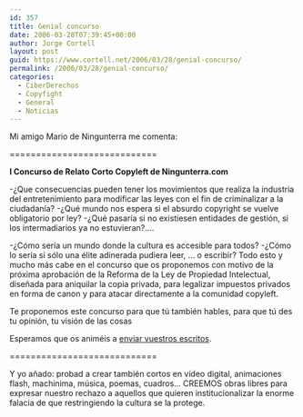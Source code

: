 ```yaml
---
id: 357
title: Genial concurso
date: 2006-03-28T07:39:45+00:00
author: Jorge Cortell
layout: post
guid: https://www.cortell.net/2006/03/28/genial-concurso/
permalink: /2006/03/28/genial-concurso/
categories:
  - CiberDerechos
  - Copyfight
  - General
  - Noticias
---
```

Mi amigo Mario de Ningunterra me comenta:

============================

**I Concurso de Relato Corto Copyleft de Ningunterra.com**

-¿Que consecuencias pueden tener los movimientos que realiza la industria del entretenimiento para modificar las leyes con el fin de criminalizar a la ciudadaní­a? -¿Qué mundo nos espera si el absurdo copyright se vuelve obligatorio por ley? -¿Qué pasarí­a si no existiesen entidades de gestión, si los intermadiarios ya no estuvieran?....

-¿Cómo serí­a un mundo donde la cultura es accesible para todos? -¿Cómo lo serí­a si sólo una élite adinerada pudiera leer, ... o escribir? Todo esto y mucho más cabe en el concurso que os proponemos con motivo de la próxima aprobación de la Reforma de la Ley de Propiedad Intelectual, diseñada para aniquilar la copia privada, para legalizar impuestos privados en forma de canon y para atacar directamente a la comunidad copyleft.

Te proponemos este concurso para que tú también hables, para que tú des tu opinión, tu visión de las cosas

Esperamos que os animéis a [enviar vuestros escritos](https://www.ningunterra.com/modules.php?name=Content&pa=showpage&pid=6).

============================

Y yo añado: probad a crear también cortos en ví­deo digital, animaciones flash, machinima, música, poemas, cuadros... CREEMOS obras libres para expresar nuestro rechazo a aquellos que quieren institucionalizar la enorme falacia de que restringiendo la cultura se la protege.